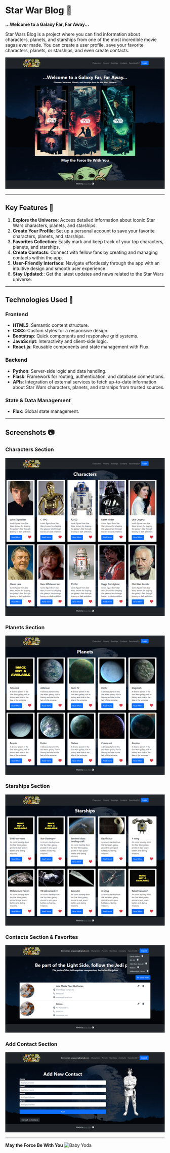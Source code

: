 # Star War Blog 🌠
**...Welcome to a Galaxy Far, Far Away...**  

Star Wars Blog is a project where you can find information about characters, planets, and starships from one of the most incredible movie sagas ever made. You can create a user profile, save your favorite characters, planets, or starships, and even create contacts.

![Homepage of Star Wars Blog](src/front/img/home-sw.png "Screenshot of the homepage")

---

## Key Features 🌟 

1. **Explore the Universe**: Access detailed information about iconic Star Wars characters, planets, and starships.
2. **Create Your Profile**: Set up a personal account to save your favorite characters, planets, and starships.  
3. **Favorites Collection**: Easily mark and keep track of your top characters, planets, and starships.
4. **Create Contacts**: Connect with fellow fans by creating and managing contacts within the app.  
5. **User-Friendly Interface**: Navigate effortlessly through the app with an intuitive design and smooth user experience. 
6. **Stay Updated:**: Get the latest updates and news related to the Star Wars universe.

---

## Technologies Used 🚀 

### **Frontend**  
- **HTML5**: Semantic content structure.  
- **CSS3**: Custom styles for a responsive design.  
- **Bootstrap**: Quick components and responsive grid systems.  
- **JavaScript**: Interactivity and client-side logic.  
- **React.js**: Reusable components and state management with Flux.  

### **Backend**  
- **Python**: Server-side logic and data handling.  
- **Flask**: Framework for routing, authentication, and database connections.  
- **APIs**: Integration of external services to fetch up-to-date information about Star Wars characters, planets, and starships from trusted sources.

### **State & Data Management**  
- **Flux**: Global state management.  
---

## Screenshots 📷 

### Characters Section  
![Characters](src/front/img/characters-sw.png "Characters from Star Wars")

### Planets Section  
![Planets](src/front/img/planets-sw.png "Planets from Star Wars")

### Starships Section  
![Starships](src/front/img/starships-sw.png "Starships from Star Wars")

### Contacts Section & Favorites
![Contacts & Favorites](src/front/img/contacts-favorites-sw.png "Contacts & Favorites")

### Add Contact Section  
![Add Contact](src/front/img/addcontact-sw.png "Add Contact to Star Wars Blog")

---
**May the Force Be With You**
![Baby Yoda](src/front/img/baby-yoda.png "Baby Yoda")
